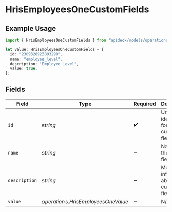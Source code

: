 # HrisEmployeesOneCustomFields

## Example Usage

```typescript
import { HrisEmployeesOneCustomFields } from "apideck/models/operations";

let value: HrisEmployeesOneCustomFields = {
  id: "2389328923893298",
  name: "employee_level",
  description: "Employee Level",
  value: true,
};
```

## Fields

| Field                                   | Type                                    | Required                                | Description                             | Example                                 |
| --------------------------------------- | --------------------------------------- | --------------------------------------- | --------------------------------------- | --------------------------------------- |
| `id`                                    | *string*                                | :heavy_check_mark:                      | Unique identifier for the custom field. | 2389328923893298                        |
| `name`                                  | *string*                                | :heavy_minus_sign:                      | Name of the custom field.               | employee_level                          |
| `description`                           | *string*                                | :heavy_minus_sign:                      | More information about the custom field | Employee Level                          |
| `value`                                 | *operations.HrisEmployeesOneValue*      | :heavy_minus_sign:                      | N/A                                     |                                         |